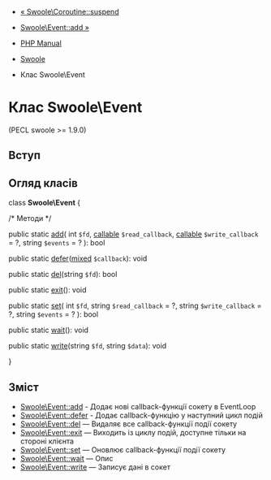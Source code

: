 - [« Swoole\Coroutine::suspend](swoole-coroutine.suspend.md)
- [Swoole\Event::add »](swoole-event.add.md)

- [PHP Manual](index.md)
- [Swoole](book.swoole.md)
- Клас Swoole\Event

# Клас Swoole\Event

(PECL swoole \>= 1.9.0)

## Вступ

## Огляд класів

class **Swoole\Event** {

/\* Методи \*/

public static [add](swoole-event.add.md)(
int `$fd`,
[callable](language.types.callable.md) `$read_callback`,
[callable](language.types.callable.md) `$write_callback` = ?,
string `$events` = ?
): bool

public static
[defer](swoole-event.defer.md)([mixed](language.types.declarations.md#language.types.declarations.mixed)
`$callback`): void

public static [del](swoole-event.del.md)(string `$fd`): bool

public static [exit](swoole-event.exit.md)(): void

public static [set](swoole-event.set.md)(
int `$fd`,
string `$read_callback` = ?,
string `$write_callback` = ?,
string `$events` = ?
): bool

public static [wait](swoole-event.wait.md)(): void

public static [write](swoole-event.write.md)(string `$fd`, string
`$data`): void

}

## Зміст

- [Swoole\Event::add](swoole-event.add.md) - Додає нові
callback-функції сокету в EventLoop
- [Swoole\Event::defer](swoole-event.defer.md) - Додає
callback-функцію у наступний цикл подій
- [Swoole\Event::del](swoole-event.del.md) — Видаляє все
callback-функції події сокету
- [Swoole\Event::exit](swoole-event.exit.md) — Виходить із циклу
подій, доступне тільки на стороні клієнта
- [Swoole\Event::set](swoole-event.set.md) — Оновлює
callback-функції події сокету
- [Swoole\Event::wait](swoole-event.wait.md) — Опис
- [Swoole\Event::write](swoole-event.write.md) — Записує дані в
сокет
